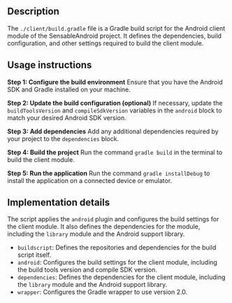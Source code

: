 ## Description


The `./client/build.gradle` file is a Gradle build script for the Android client module of the SensableAndroid project. It defines the dependencies, build configuration, and other settings required to build the client module.


## Usage instructions


**Step 1: Configure the build environment**
 Ensure that you have the Android SDK and Gradle installed on your machine.

**Step 2: Update the build configuration (optional)**
 If necessary, update the `buildToolsVersion` and `compileSdkVersion` variables in the `android` block to match your desired Android SDK version.

**Step 3: Add dependencies**
 Add any additional dependencies required by your project to the `dependencies` block.

**Step 4: Build the project**
 Run the command `gradle build` in the terminal to build the client module.

**Step 5: Run the application**
 Run the command `gradle installDebug` to install the application on a connected device or emulator.


## Implementation details


The script applies the `android` plugin and configures the build settings for the client module. It also defines the dependencies for the module, including the `library` module and the Android support library.

* `buildscript`: Defines the repositories and dependencies for the build script itself.
* `android`: Configures the build settings for the client module, including the build tools version and compile SDK version.
* `dependencies`: Defines the dependencies for the client module, including the `library` module and the Android support library.
* `wrapper`: Configures the Gradle wrapper to use version 2.0.



